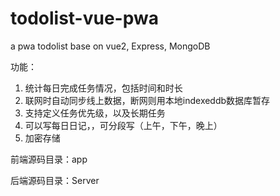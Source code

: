 # todolist-vue-pwa
a pwa todolist base on vue2, Express, MongoDB

功能：
1. 统计每日完成任务情况，包括时间和时长
2. 联网时自动同步线上数据，断网则用本地indexeddb数据库暂存
3. 支持定义任务优先级，以及长期任务
4. 可以写每日日记，，可分段写（上午，下午，晚上）
5. 加密存储

前端源码目录：app

后端源码目录：Server
